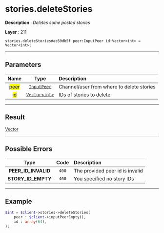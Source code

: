 # stories.deleteStories

**Description** : *Deletes some posted stories*

**Layer** : 211

```tl
stories.deleteStories#ae59db5f peer:InputPeer id:Vector<int> = Vector<int>;
```

---

## Parameters

| Name | Type | Description |
| :---: | :---: | :--- |
| <mark>peer</mark> | [`InputPeer`](type/InputPeer) | Channel/user from where to delete stories |
| <mark>id</mark> | [`Vector<int>`](type/int) | IDs of stories to delete |

---

## Result

[Vector<int>](type/int)

---

## Possible Errors

| Type | Code | Description |
| :---: | :---: | :--- |
| **PEER_ID_INVALID** | `400` | The provided peer id is invalid |
| **STORY_ID_EMPTY** | `400` | You specified no story IDs |

---

## Example

```php
$int = $client->stories->deleteStories(
	peer : $client->inputPeerEmpty(),
	id : array(64),
);
```